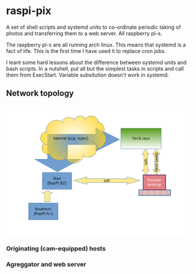 # raspi-pix
A set of shell scripts and systemd units to co-ordinate periodic taking of photos and transferring them to a web server. 
All raspberry pi-s.

The raspberry pi-s are all running arch linux. This means that systemd is a fact of life. This is the first time I have used it to replace cron jobs.

I leant some hard lessons about the difference between systemd units and bash scripts. In a nutshell, put all but the simplest tasks in scripts and call them from ExecStart.
Variable subsitution doesn't work in systemd.


Network topology
----------------

![Network diagram showing how images get uplaoded](farmcam.png)

### Originating (cam-equipped) hosts

### Agreggator and web server



